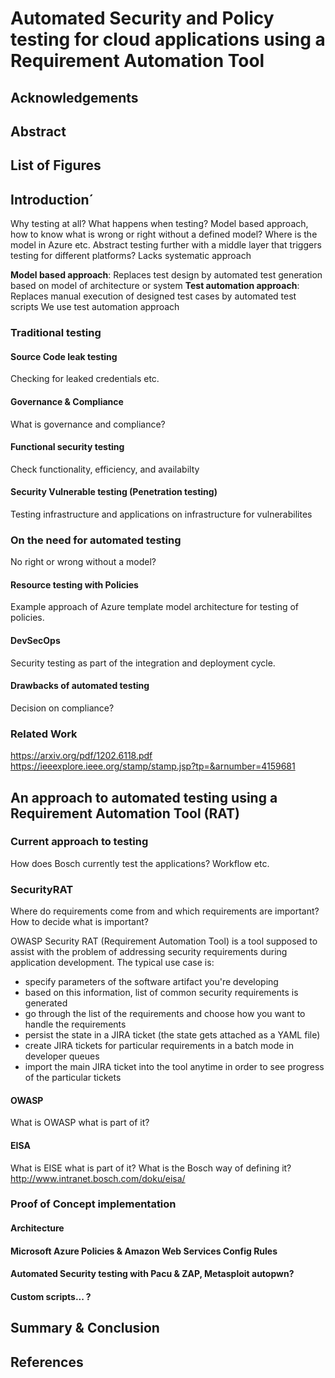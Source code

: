 # Automated Security and Policy testing for cloud applications using a Requirement Automation Tool

## Acknowledgements

## Abstract

## List of Figures


## Introduction´
Why testing at all?
What happens when testing?
Model based approach, how to know what is wrong or right without a defined model?
Where is the model in Azure etc.
Abstract testing further with a middle layer that triggers testing for different platforms?
Lacks systematic approach

**Model based approach**: Replaces test design by automated test generation based on model of architecture or system
**Test automation approach**: Replaces manual execution of designed test cases by automated test scripts
We use test automation approach

### Traditional testing

#### Source Code leak testing
Checking for leaked credentials etc.

#### Governance & Compliance
What is governance and compliance?

#### Functional security testing
Check functionality, efficiency, and availabilty

#### Security Vulnerable testing (Penetration testing)
Testing infrastructure and applications on infrastructure for vulnerabilites

### On the need for automated testing
No right or wrong without a model?

#### Resource testing with Policies
Example approach of Azure template model architecture for testing of policies.

#### DevSecOps
Security testing as part of the integration and deployment cycle.

#### Drawbacks of automated testing
Decision on compliance? 

### Related Work 
https://arxiv.org/pdf/1202.6118.pdf
https://ieeexplore.ieee.org/stamp/stamp.jsp?tp=&arnumber=4159681


## An approach to automated testing using a Requirement Automation Tool (RAT) 
### Current approach to testing
How does Bosch currently test the applications?
Workflow etc.

### SecurityRAT
Where do requirements come from and which requirements are important?
How to decide what is important?

OWASP Security RAT (Requirement Automation Tool) is a tool supposed to assist with the problem of addressing security requirements during application development. The typical use case is:

- specify parameters of the software artifact you're developing
- based on this information, list of common security requirements is generated
- go through the list of the requirements and choose how you want to handle the requirements
- persist the state in a JIRA ticket (the state gets attached as a YAML file)
- create JIRA tickets for particular requirements in a batch mode in developer queues
- import the main JIRA ticket into the tool anytime in order to see progress of the particular tickets


#### OWASP
What is OWASP what is part of it?

#### EISA 
What is EISE what is part of it?
What is the Bosch way of defining it?
http://www.intranet.bosch.com/doku/eisa/

### Proof of Concept implementation

#### Architecture

#### Microsoft Azure Policies & Amazon Web Services Config Rules

#### Automated Security testing with Pacu & ZAP, Metasploit autopwn?

#### Custom scripts... ?

## Summary & Conclusion

## References